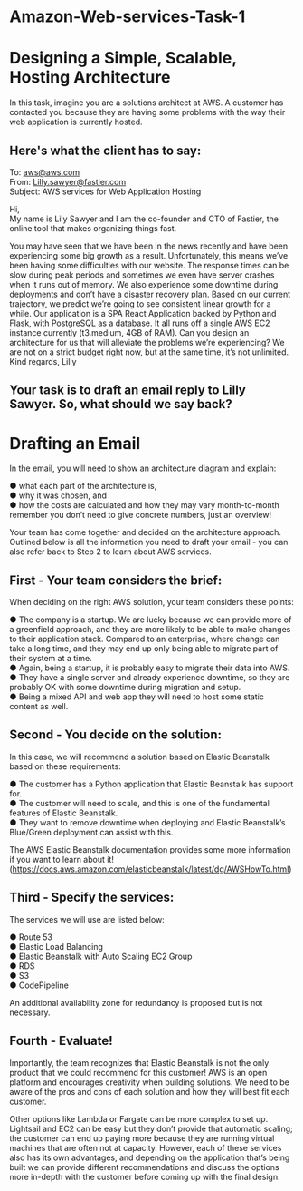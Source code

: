 # Amazon-Web-services-Task-1

# Designing a Simple, Scalable, Hosting Architecture 

In this task, imagine you are a solutions architect at AWS. A customer has
contacted you because they are having some problems with the way their web
application is currently hosted.

## Here's what the client has to say:

To: aws@aws.com <br>
From: Lilly.sawyer@fastier.com <br>
Subject: AWS services for Web Application Hosting

Hi, <br>
My name is Lily Sawyer and I am the co-founder and CTO of Fastier, the online
tool that makes organizing things fast.

You may have seen that we have been in the news recently and have been
experiencing some big growth as a result. Unfortunately, this means we’ve been
having some difficulties with our website. The response times can be slow during
peak periods and sometimes we even have server crashes when it runs out of
memory. We also experience some downtime during deployments and don’t
have a disaster recovery plan. Based on our current trajectory, we predict we’re
going to see consistent linear growth for a while.
Our application is a SPA React Application backed by Python and Flask, with
PostgreSQL as a database. It all runs off a single AWS EC2 instance currently
(t3.medium, 4GB of RAM).
Can you design an architecture for us that will alleviate the problems we’re
experiencing? We are not on a strict budget right now, but at the same time, it’s
not unlimited.
Kind regards,
Lilly

## Your task is to draft an email reply to Lilly Sawyer. So, what should we say back?

# Drafting an Email

In the email, you will need to show an architecture diagram and explain:

● what each part of the architecture is, <br>
● why it was chosen, and <br>
● how the costs are calculated and how they may vary month-to-month
remember you don’t need to give concrete numbers, just an overview! <br>

Your team has come together and decided on the architecture approach.
Outlined below is all the information you need to draft your email - you can also
refer back to Step 2 to learn about AWS services.

## First - Your team considers the brief:
When deciding on the right AWS solution, your team considers these points:

● The company is a startup. We are lucky because we can provide more of a
greenfield approach, and they are more likely to be able to make changes to their
application stack. Compared to an enterprise, where change can take a long time,
and they may end up only being able to migrate part of their system at a time. <br>
● Again, being a startup, it is probably easy to migrate their data into AWS. <br>
● They have a single server and already experience downtime, so they are
probably OK with some downtime during migration and setup. <br>
● Being a mixed API and web app they will need to host some static content as
well. <br>

## Second - You decide on the solution:
In this case, we will recommend a solution based on Elastic Beanstalk based on
these requirements:

● The customer has a Python application that Elastic Beanstalk has support for. <br>
● The customer will need to scale, and this is one of the fundamental features of
Elastic Beanstalk. <br>
● They want to remove downtime when deploying and Elastic Beanstalk’s
Blue/Green deployment can assist with this. <br>

The AWS Elastic Beanstalk documentation provides some more information if you
want to learn about it! <br>
(https://docs.aws.amazon.com/elasticbeanstalk/latest/dg/AWSHowTo.html)

## Third - Specify the services:
The services we will use are listed below:

● Route 53 <br>
● Elastic Load Balancing <br>
● Elastic Beanstalk with Auto Scaling EC2 Group <br>
● RDS <br>
● S3 <br>
● CodePipeline <br>

An additional availability zone for redundancy is proposed but is not necessary.

## Fourth - Evaluate!

Importantly, the team recognizes that Elastic Beanstalk is not the only product that
we could recommend for this customer! AWS is an open platform and encourages
creativity when building solutions. We need to be aware of the pros and cons of
each solution and how they will best fit each customer.

Other options like Lambda or Fargate can be more complex to set up. Lightsail and
EC2 can be easy but they don’t provide that automatic scaling; the customer can
end up paying more because they are running virtual machines that are often not
at capacity. However, each of these services also has its own advantages, and
depending on the application that’s being built we can provide different
recommendations and discuss the options more in-depth with the customer
before coming up with the final design.


